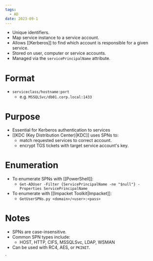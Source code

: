 ```yaml
---
tags:
  - AD
date: 2023-09-1
---
```

- Unique identifiers.
- Map service instance to a service account.
- Allows [[Kerberos]] to find which account is responsible for a given service.
- Stored on user, computer or service accounts.
- Managed via the `servicePrincipalName` attribute.
# Format

- `serviceclass/hostname:port`
	- e.g. `MSSQLSvc/db01.corp.local:1433`
# Purpose

- Essential for Kerberos authentication to services
- [[KDC (Key Distribution Center)|KDC]] uses SPNs to:
	- match requested services to correct account.
	- encrypt TGS tickets with target service account's key.
# Enumeration

- To enumerate SPNs with [[PowerShell]]:
	- `Get-ADUser -Filter {ServicePrincipalName -ne "$null"} -Properties ServicePrincipalName`
- To enumerate with [[Impacket Toolkit|Impacket]]:
	- `GetUserSPNs.py <domain>/<user>:<pass>`
# Notes

- SPNs are case-insensitive.
- Common SPN types include:
	- HOST, HTTP, CIFS, MSSQLSvc, LDAP, WSMAN
- Can be used with RC4, AES, or `PKINIT`.


`